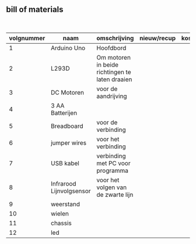 ## bill of materials
<br />

|volgnummer|naam|omschrijving|nieuw/recup|kostprijs/stuk|aantal|subtotaal|
|----------|----|------------|-----------|---------|------|---------|
|         1|  Arduino Uno  |Hoofdbord             |            |              | 1     |         |
|2|      L293D|  Om motoren in beide richtingen te laten draaien
|3|DC Motoren| voor de aandrijving
|4|3 AA Batterijen|
|5|Breadboard|voor de verbinding|
|6| jumper wires|voor het verbinding
|7|USB kabel| verbinding met PC voor programma|
|8|Infrarood Lijnvolgsensor|voor het volgen van de zwarte lijn
|9| weerstand
|10|wielen
|11|chassis
|12|led

